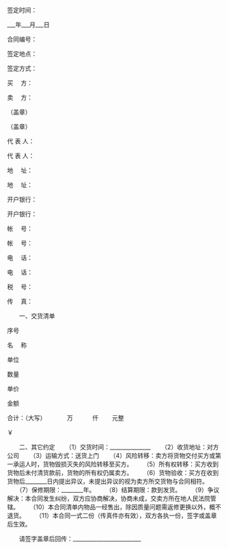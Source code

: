 
 






 

  

   


签定时间：

___年___月___日





   


合同编号：





  

  

   


签定地点：　





   


签定方式：





  

  

   


买　 方：





   


卖　 方：　





  

  

   


（盖章）





   


（盖章）





  

  

   


代 表 人：





   


代 表 人：





  

  

   


地　 址：





   


地　 址：





  

  

   


开户银行：





   


开户银行：





  

  

   


帐　 号：





   


帐　 号：





  

  

   


电　 话：





   


电　 话：





  

  

   


税　 号：





   


传　 真：　





  

 







　　一、交货清单　　







 

  

   


序号





   


名　 称





   


单位





   


数量





   


单价





   


金额





  

  

   



 






   



 






   



 






   



 






   



 






   



 






  

  

   



 






   



 






   



 






   



 






   



 






   



 






  

  

   



 






   



 






   



 






   



 






   



 






   



 






  

  

   



 






   


合计：（大写）　　　　万　　　 仟　　 元整　





   


￥　





  

 







　　二、其它约定
　　（1）交货时间：_______________
　　（2）收货地址：对方公司
　　（3）运输方式：送货上门
　　（4）风险转移：卖方将货物交付买方或第一承运人时，货物毁损灭失的风险转移至买方。
　　（5）所有权转移：买方收到货物后未付清货款前，货物的所有权仍属卖方。
　　（6）货物验收：买方在收到货物后________日内提出异议，未提出异议的视为卖方所交货物与合同相符。
　　（7）保修期限：________年。
　　（8）结算期限：款到发货。
　　（9）争议解决：本合同发生纠纷，双方应协商解决，协商未成，交卖方所在地人民法院管辖。
　　（10）本合同清单内物品一经售出，除因质量问题需返修更换以外，概不退货。
　　（11）本合同一式二份（传真件亦有效），双方各执一份，签字或盖章后生效。


　　请签字盖章后回传：_________________________
 


 

 
 
 
 
 
  


  
 

  


  


  
 
 
 
 

